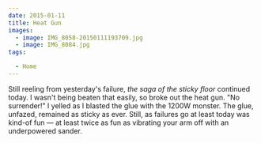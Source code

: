 ```yaml
---
date: 2015-01-11
title: Heat Gun
images:
  - image: IMG_8058-20150111193709.jpg
  - image: IMG_8084.jpg
tags:

  - Home
---
```

Still reeling from yesterday's failure, _the saga of the sticky floor_ continued today. I wasn't being beaten that easily, so broke out the heat gun. "No surrender!" I yelled as I blasted the glue with the 1200W monster. The glue, unfazed, remained as sticky as ever. Still, as failures go at least today was kind-of fun — at least twice as fun as vibrating your arm off with an underpowered sander. 